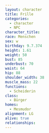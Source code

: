```yaml
---
layout: character
title: Frille
categories:
  - character
  - NPC
character_title:
race: Menschen
sex: w
birthday: 9.7.374
height: 1.61
weight: 50
bust: 85
underbust: 70
waist: 64
hip: 88
shoulder_width: 38
muscle_mass: 22
functions:
  - Scheiderin
class:
  - Bürger
homes:
  - Mesmudor
alignment: LG
alive: true
relationships:
---
```


